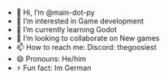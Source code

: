 - 👋 Hi, I’m @main-dot-py
- 👀 I’m interested in Game development
- 🌱 I’m currently learning Godot
- 💞️ I’m looking to collaborate on New games
- 📫 How to reach me: Discord: thegoosiest
- 😄 Pronouns: He/him
- ⚡ Fun fact: Im German
